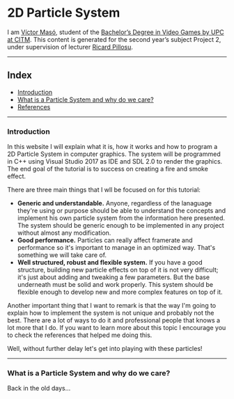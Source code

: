 ﻿
# **2D Particle System** 

I am [Víctor Masó](https://www.linkedin.com/in/v%C3%ADctor-mas%C3%B3-garcia/), student of the [Bachelor’s Degree in Video Games by UPC at CITM](https://www.citm.upc.edu/ing/estudis/graus-videojocs/). This content is generated for the second year’s subject Project 2, under supervision of lecturer [Ricard Pillosu](https://es.linkedin.com/in/ricardpillosu).

***

## **Index**

* [Introduction](https://github.com/nintervik/2D-Particle-System/blob/master/docs/readme.md#introduction)
* [What is a Particle System and why do we care?](https://github.com/nintervik/2D-Particle-System/blob/master/docs/readme.md#what-is-a-particle-system-and-why-do-we-care)
* [References]()

***

### **Introduction**

In this website I will explain what it is, how it works and how to program a 2D Particle System in computer graphics. The system will be programmed in C++ using Visual Studio 2017 as IDE and SDL 2.0 to render the graphics. The end goal of the tutorial is to success on creating a fire and smoke effect.

There are three main things that I wll be focused on for this tutorial:
- **Generic and understandable.** Anyone, regardless of the lanaguage they're using or purpose should be able to understand the concepts and implement his own particle system from the information here presented. The system should be generic enough to be implemented in any project without almost any modification.
- **Good performance.** Particles can really affect framerate and performance so it's important to manage in an optimized way. That's something we will take care of.
- **Well structured, robust and flexible system.** If you have a good structure, building new particle effects on top of it is not very difficult; it's just about adding and tweaking a few parameters. But the base underneath must be solid and work properly. This system should be flexible enough to develop new and more complex features on top of it.

Another important thing that I want to remark is that the way I'm going to explain how to implement the system is not unique and probably not the best. There are a lot of ways to do it and professional people that knows a lot more that I do. If you want to learn more about this topic I encourage you to check the references that helped me doing this.

Well, without further delay let's get into playing with these particles!

***

### **What is a Particle System and why do we care?**

Back in the old days...

